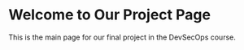 # Welcome to Our Project Page

This is the main page for our final project in the DevSecOps course.
